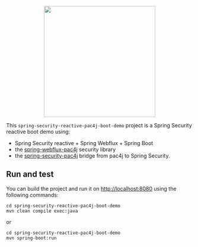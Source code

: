 <p align="center">
  <img src="https://pac4j.github.io/pac4j/img/logo-spring-webflux.png" width="300" />
</p>

This `spring-security-reactive-pac4j-boot-demo` project is a Spring Security reactive boot demo using:
- Spring Security reactive + Spring Webflux + Spring Boot
- the [spring-webflux-pac4j](https://github.com/pac4j/spring-webflux-pac4j) security library
- the [spring-security-pac4j](https://github.com/pac4j/spring-security-pac4j) bridge from pac4j to Spring Security.

## Run and test

You can build the project and run it on [http://localhost:8080](http://localhost:8080) using the following commands:

    cd spring-security-reactive-pac4j-boot-demo
    mvn clean compile exec:java

or

    cd spring-security-reactive-pac4j-boot-demo
    mvn spring-boot:run
